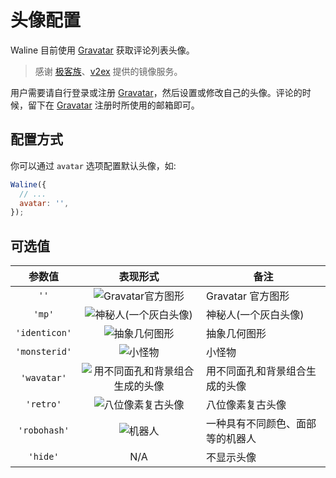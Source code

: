 # 头像配置

Waline 目前使用 [Gravatar][1] 获取评论列表头像。

> 感谢 [极客族](https://cdn.geekzu.org/cached.html)、[v2ex](https://v2ex.com) 提供的镜像服务。

用户需要请自行登录或注册 [Gravatar][1]，然后设置或修改自己的头像。评论的时候，留下在 [Gravatar][1] 注册时所使用的邮箱即可。

<!-- more -->

## 配置方式

你可以通过 `avatar` 选项配置默认头像，如:

```js
Waline({
  // ...
  avatar: '',
});
```

## 可选值

|    参数值     |                                                  表现形式                                                  | 备注                             |
| :-----------: | :--------------------------------------------------------------------------------------------------------: | -------------------------------- |
|     `''`      |             ![Gravatar官方图形](//sdn.geekzu.org/avatar/d41d8cd98f00b204e9800998ecf8427e?s=40)             | Gravatar 官方图形                |
|    `'mp'`     |        ![神秘人(一个灰白头像)](//sdn.geekzu.org/avatar/d41d8cd98f00b204e9800998ecf8427e?s=40&d=mp)         | 神秘人(一个灰白头像)             |
| `'identicon'` |         ![抽象几何图形](//sdn.geekzu.org/avatar/d41d8cd98f00b204e9800998ecf8427e?s=40&d=identicon)         | 抽象几何图形                     |
| `'monsterid'` |            ![小怪物](//sdn.geekzu.org/avatar/d41d8cd98f00b204e9800998ecf8427e?s=40&d=monsterid)            | 小怪物                           |
|  `'wavatar'`  | ![用不同面孔和背景组合生成的头像](//sdn.geekzu.org/avatar/d41d8cd98f00b204e9800998ecf8427e?s=40&d=wavatar) | 用不同面孔和背景组合生成的头像   |
|   `'retro'`   |         ![八位像素复古头像](//sdn.geekzu.org/avatar/d41d8cd98f00b204e9800998ecf8427e?s=40&d=retro)         | 八位像素复古头像                 |
| `'robohash'`  |            ![机器人](//sdn.geekzu.org/avatar/d41d8cd98f00b204e9800998ecf8427e?s=40&d=robohash)             | 一种具有不同颜色、面部等的机器人 |
|   `'hide'`    |                                                    N/A                                                     | 不显示头像                       |

[1]: http://cn.gravatar.com/
